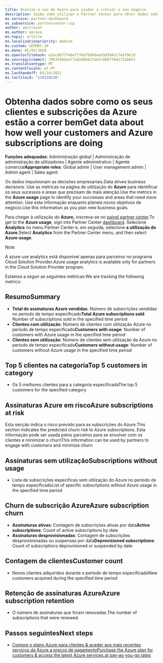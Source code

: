 ```yaml
---
title: Analise o uso do Azure para ajudar a crescer o seu negócio
description: Saiba como utilizar o Partner Center para obter dados sobre o uso das subscrições Azure dos seus clientes. Os dados incluem subscrições vendidas, em risco e em uso.
ms.service: partner-dashboard
ms.subservice: partnercenter-csp
author: amitravat
ms.author: amrava
ms.topic: article
ms.localizationpriority: medium
ms.custom: SEOMAY.20
ms.date: 05/01/2020
ms.openlocfilehash: e2acdb777e0ef77ebf9d08eed3d3842c74af9e18
ms.sourcegitcommit: 7063fdddee77ad2d8e627ab3c806f76d173ab652
ms.translationtype: MT
ms.contentlocale: pt-PT
ms.lasthandoff: 05/19/2021
ms.locfileid: "110150238"
---
```

# <a name="get-data-about-how-well-your-customers-and-azure-subscriptions-are-doing"></a><span data-ttu-id="8fb6a-104">Obtenha dados sobre como os seus clientes e subscrições da Azure estão a correr bem</span><span class="sxs-lookup"><span data-stu-id="8fb6a-104">Get data about how well your customers and Azure subscriptions are doing</span></span>



<span data-ttu-id="8fb6a-105">**Funções adequadas**: Administração global | Administração de administração de utilizadores | Agente administrativo | Agente comercial</span><span class="sxs-lookup"><span data-stu-id="8fb6a-105">**Appropriate roles**: Global admin | User management admin | Admin agent | Sales agent</span></span>

<span data-ttu-id="8fb6a-106">Os dados impulsionam as decisões empresariais.</span><span class="sxs-lookup"><span data-stu-id="8fb6a-106">Data drives business decisions.</span></span> <span data-ttu-id="8fb6a-107">Use as métricas na página de utilização do **Azure** para identificar os seus sucessos e áreas que precisam de mais atenção.</span><span class="sxs-lookup"><span data-stu-id="8fb6a-107">Use the metrics in the **Azure usage** page to identify your successes and areas that need more attention.</span></span> <span data-ttu-id="8fb6a-108">Use esta informação enquanto planeia novos objetivos de negócio.</span><span class="sxs-lookup"><span data-stu-id="8fb6a-108">Use this information as you plan new business goals.</span></span>

<span data-ttu-id="8fb6a-109">Para chegar à utilização do **Azure,** inscreva-se no [painel partner center](https://partner.microsoft.com/dashboard).</span><span class="sxs-lookup"><span data-stu-id="8fb6a-109">To get to the **Azure usage**, sign into Partner Center [dashboard](https://partner.microsoft.com/dashboard).</span></span> <span data-ttu-id="8fb6a-110">Selecione **Analytics** no menu Partner Center e, em seguida, selecione **a utilização do Azure**.</span><span class="sxs-lookup"><span data-stu-id="8fb6a-110">Select **Analytics** from the Partner Center menu, and then select **Azure usage**.</span></span>

> [!NOTE]
> <span data-ttu-id="8fb6a-111">A azure use analytics está disponível apenas para parceiros no programa Cloud Solution Provider.</span><span class="sxs-lookup"><span data-stu-id="8fb6a-111">Azure usage analytics is available only for partners in the Cloud Solution Provider program.</span></span>

<span data-ttu-id="8fb6a-112">Estamos a seguir as seguintes métricas:</span><span class="sxs-lookup"><span data-stu-id="8fb6a-112">We are tracking the following metrics:</span></span>

## <a name="summary"></a><span data-ttu-id="8fb6a-113">Resumo</span><span class="sxs-lookup"><span data-stu-id="8fb6a-113">Summary</span></span>

- <span data-ttu-id="8fb6a-114">**Total de assinaturas Azure vendidas**: Número de subscrições vendidas no período de tempo especificado</span><span class="sxs-lookup"><span data-stu-id="8fb6a-114">**Total Azure subscriptions sold**: Number of subscriptions sold in the specified time period</span></span>  
- <span data-ttu-id="8fb6a-115">**Clientes com utilização**: Número de clientes com utilização Azure no período de tempo especificado</span><span class="sxs-lookup"><span data-stu-id="8fb6a-115">**Customers with usage**: Number of customers with Azure usage in the specified time period</span></span>  
- <span data-ttu-id="8fb6a-116">**Clientes sem utilização**: Número de clientes sem utilização da Azure no período de tempo especificado</span><span class="sxs-lookup"><span data-stu-id="8fb6a-116">**Customers without usage**: Number of customers without Azure usage in the specified time period</span></span>  

## <a name="top-5-customers-in-category"></a><span data-ttu-id="8fb6a-117">Top 5 clientes na categoria</span><span class="sxs-lookup"><span data-stu-id="8fb6a-117">Top 5 customers in category</span></span>

- <span data-ttu-id="8fb6a-118">Os 5 melhores clientes para a categoria especificada</span><span class="sxs-lookup"><span data-stu-id="8fb6a-118">The top 5 customers for the specified category</span></span>  

## <a name="azure-subscriptions-at-risk"></a><span data-ttu-id="8fb6a-119">Assinaturas Azure em risco</span><span class="sxs-lookup"><span data-stu-id="8fb6a-119">Azure subscriptions at risk</span></span>

<span data-ttu-id="8fb6a-120">Esta secção indica o risco previsto para as subscrições do Azure.</span><span class="sxs-lookup"><span data-stu-id="8fb6a-120">This section indicates the predicted churn risk to Azure subscriptions.</span></span> <span data-ttu-id="8fb6a-121">Esta informação pode ser usada pelos parceiros para se envolver com os clientes e minimizar o churn</span><span class="sxs-lookup"><span data-stu-id="8fb6a-121">This information can be used by partners to engage with customers and minimize churn</span></span>

## <a name="subscriptions-without-usage"></a><span data-ttu-id="8fb6a-122">Assinaturas sem utilização</span><span class="sxs-lookup"><span data-stu-id="8fb6a-122">Subscriptions without usage</span></span>

- <span data-ttu-id="8fb6a-123">Lista de subscrições específicas sem utilização do Azure no período de tempo especificado</span><span class="sxs-lookup"><span data-stu-id="8fb6a-123">List of specific subscriptions without Azure usage in the specified time period</span></span>  

## <a name="azure-subscription-churn"></a><span data-ttu-id="8fb6a-124">Churn de subscrição Azure</span><span class="sxs-lookup"><span data-stu-id="8fb6a-124">Azure subscription churn</span></span>

- <span data-ttu-id="8fb6a-125">**Assinaturas ativas**: Contagem de subscrições ativas por data</span><span class="sxs-lookup"><span data-stu-id="8fb6a-125">**Active subscriptions**: Count of active subscriptions by date</span></span>  
- <span data-ttu-id="8fb6a-126">**Assinaturas desprovisionadas**: Contagem de subscrições desprovisionadas ou suspensas por data</span><span class="sxs-lookup"><span data-stu-id="8fb6a-126">**Deprovisioned subscriptions**: Count of subscriptions deprovisioned or suspended by date</span></span>  

## <a name="customer-count"></a><span data-ttu-id="8fb6a-127">Contagem de clientes</span><span class="sxs-lookup"><span data-stu-id="8fb6a-127">Customer count</span></span>

- <span data-ttu-id="8fb6a-128">Novos clientes adquiridos durante o período de tempo especificado</span><span class="sxs-lookup"><span data-stu-id="8fb6a-128">New customers acquired during the specified time period</span></span>  

## <a name="azure-subscription-retention"></a><span data-ttu-id="8fb6a-129">Retenção de assinaturas Azure</span><span class="sxs-lookup"><span data-stu-id="8fb6a-129">Azure subscription retention</span></span>

- <span data-ttu-id="8fb6a-130">O número de assinaturas que foram renovadas.</span><span class="sxs-lookup"><span data-stu-id="8fb6a-130">The number of subscriptions that were renewed.</span></span>

 ## <a name="next-steps"></a><span data-ttu-id="8fb6a-131">Passos seguintes</span><span class="sxs-lookup"><span data-stu-id="8fb6a-131">Next steps</span></span>

- [<span data-ttu-id="8fb6a-132">Compre o plano Azure para clientes & aceder aos mais recentes serviços da Azure a preços de pagamento</span><span class="sxs-lookup"><span data-stu-id="8fb6a-132">Purchase the Azure plan for customers & access the latest Azure services at pay-as-you-go rates</span></span>](purchase-azure-plan.md)
